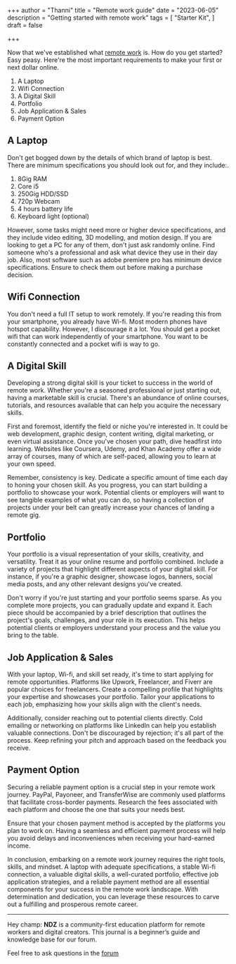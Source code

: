 +++
author = "Thanni"
title = "Remote work guide"
date = "2023-06-05"
description = "Getting started with remote work"
tags = [
"Starter Kit",
]
draft = false

+++<!--more-->

Now that we've established what [remote work]() is. How do you get started? Easy peasy. Here're the most important requirements to make your first or next dollar online.

1. A Laptop
2. Wifi Connection
3. A Digital Skill
4. Portfolio
5. Job Application & Sales
6. Payment Option

## A Laptop

Don't get bogged down by the details of which brand of laptop is best. There are minimum specifications you should look out for, and they include:.

1. 8Gig RAM
2. Core i5
3. 250Gig HDD/SSD
4. 720p Webcam
5. 4 hours battery life
6. Keyboard light (optional)

However, some tasks might need more or higher device specifications, and they include video editing, 3D modelling, and motion design. If you are looking to get a PC for any of them, don't just ask randomly online. Find someone who's a professional and ask what device they use in their day job. Also, most software such as adobe premiere pro has minimum device specifications. Ensure to check them out before making a purchase decision.

## Wifi Connection

You don't need a full IT setup to work remotely. If you're reading this from your smartphone, you already have Wi-fi. Most modern phones have hotspot capability. However, I discourage it a lot. You should get a pocket wifi that can work independently of your smartphone. You want to be constantly connected and a pocket wifi is way to go.

## A Digital Skill

Developing a strong digital skill is your ticket to success in the world of remote work. Whether you're a seasoned professional or just starting out, having a marketable skill is crucial. There's an abundance of online courses, tutorials, and resources available that can help you acquire the necessary skills.

First and foremost, identify the field or niche you're interested in. It could be web development, graphic design, content writing, digital marketing, or even virtual assistance. Once you've chosen your path, dive headfirst into learning. Websites like Coursera, Udemy, and Khan Academy offer a wide array of courses, many of which are self-paced, allowing you to learn at your own speed.

Remember, consistency is key. Dedicate a specific amount of time each day to honing your chosen skill. As you progress, you can start building a portfolio to showcase your work. Potential clients or employers will want to see tangible examples of what you can do, so having a collection of projects under your belt can greatly increase your chances of landing a remote gig.

## Portfolio

Your portfolio is a visual representation of your skills, creativity, and versatility. Treat it as your online resume and portfolio combined. Include a variety of projects that highlight different aspects of your digital skill. For instance, if you're a graphic designer, showcase logos, banners, social media posts, and any other relevant designs you've created.

Don't worry if you're just starting and your portfolio seems sparse. As you complete more projects, you can gradually update and expand it. Each piece should be accompanied by a brief description that outlines the project's goals, challenges, and your role in its execution. This helps potential clients or employers understand your process and the value you bring to the table.

## Job Application & Sales

With your laptop, Wi-fi, and skill set ready, it's time to start applying for remote opportunities. Platforms like Upwork, Freelancer, and Fiverr are popular choices for freelancers. Create a compelling profile that highlights your expertise and showcases your portfolio. Tailor your applications to each job, emphasizing how your skills align with the client's needs.

Additionally, consider reaching out to potential clients directly. Cold emailing or networking on platforms like LinkedIn can help you establish valuable connections. Don't be discouraged by rejection; it's all part of the process. Keep refining your pitch and approach based on the feedback you receive.

## Payment Option

Securing a reliable payment option is a crucial step in your remote work journey. PayPal, Payoneer, and TransferWise are commonly used platforms that facilitate cross-border payments. Research the fees associated with each platform and choose the one that suits your needs best.

Ensure that your chosen payment method is accepted by the platforms you plan to work on. Having a seamless and efficient payment process will help you avoid delays and inconveniences when receiving your hard-earned income.

In conclusion, embarking on a remote work journey requires the right tools, skills, and mindset. A laptop with adequate specifications, a stable Wi-fi connection, a valuable digital skills, a well-curated portfolio, effective job application strategies, and a reliable payment method are all essential components for your success in the remote work landscape. With determination and dedication, you can leverage these resources to carve out a fulfilling and prosperous remote career.

<hr>

Hey champ: **NDZ** is a community-first education platform for remote workers and digital creators. This journal is a beginner’s guide and knowledge base for our forum.

Feel free to ask questions in the [forum](https://ndz.ng)
